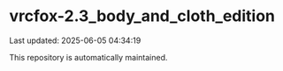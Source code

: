 # vrcfox-2.3_body_and_cloth_edition

Last updated: 2025-06-05 04:34:19

This repository is automatically maintained.
